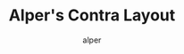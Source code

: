 ---
OS: ['Windows', 'MacOS']
author: alper
firmwares: [QMK]
hasHomeRowMods: False
hasLetterOnThumb: False
keymapImage: https://i.imgur.com/BvBYgpz.png
keyCount: 47
keyboard: Contra
baseLayouts: ["QWERTY"]
languages: ['English']
layerCount: 6
title: "Alper's Contra Layout"
isSplit: False
stagger: ortholinear
summary: 
keymapUrl: https://github.com/alper/qmk_firmware/tree/master/keyboards/contra/keymaps/alper
writeup: https://github.com/alper/qmk_firmware/tree/master/keyboards/contra/keymaps/alper/readme.md
---